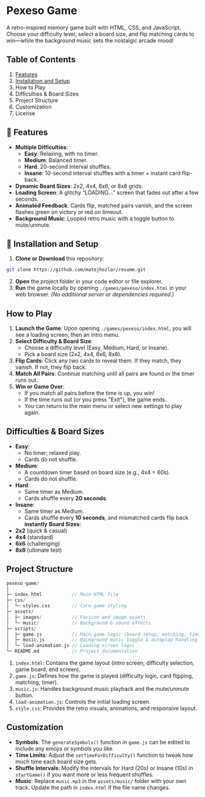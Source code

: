 # Pexeso Game

A retro-inspired memory game built with HTML, CSS, and JavaScript. Choose your difficulty level, select a board size, and flip matching cards to win—while the background music sets the nostalgic arcade mood!

## Table of Contents
1. [Features](#-features)
2. [Installation and Setup](#-installation-setup)
3. How to Play
4. Difficulties & Board Sizes
5. Project Structure
6. Customization
7. License

## 🎨 Features
- **Multiple Difficulties**:
    - **Easy**: Relaxing, with no timer.
    - **Medium**: Balanced timer.
    - **Hard**: 20-second interval shuffles.
    - **Insane**: 10-second interval shuffles with a timer + instant card flip-back.
- **Dynamic Board Sizes**: 2x2, 4x4, 6x6, or 8x8 grids.
- **Loading Screen**: A glitchy “LOADING…” screen that fades out after a few seconds.
- **Animated Feedback**: Cards flip, matched pairs vanish, and the screen flashes green on victory or red on timeout.
- **Background Music**: Looped retro music with a toggle button to mute/unmute.

## 🚀 Installation and Setup

1. **Clone or Download** this repository:
```bash
git clone https://github.com/matejhozlar/resume.git
```
2. **Open** the project folder in your code editor or file explorer.
3. **Run** the game locally by opening ```./games/pexeso/index.html``` in your web browser.
   *(No additional server or dependencies required.)*

## How to Play
1. **Launch the Game**: Upon opening ```./games/pexeso/index.html```, you will see a loading screen, then an intro menu.
2. **Select Difficulty & Board Size**:
   - Choose a difficulty level (Easy, Medium, Hard, or Insane).
   - Pick a board size (2x2, 4x4, 6x6, 8x8).
3. **Flip Cards**: Click any two cards to reveal them. If they match, they vanish. If not, they flip back.
4. **Match All Pairs**: Continue matching until all pairs are found or the timer runs out.
5. **Win or Game Over**:
   - If you match all pairs before the time is up, you win!
   - If the time runs out (or you press "Exit"), the game ends.
   - You can return to the main menu or select new settings to play again.
  
## Difficulties & Board Sizes
- **Easy**:
  - No timer; relaxed play.
  - Cards do not shuffle.
- **Medium**:
  - A countdown timer based on board size (e.g., 4x4 = 60s).
  - Cards do not shuffle.
- **Hard**:
  - Same timer as Medium.
  - Cards shuffle every **20 seconds**.
- **Insane**:
  - Same timer as Medium.
  - Cards shuffle every **10 seconds**, and mismatched cards flip back **instantly**
**Board Sizes**:
- **2x2** (quick & casual)
- **4x4** (standard)
- **6x6** (challenging)
- **8x8** (ultimate test)

## Project Structure
```cpp
pexeso-game/
│
├─ index.html           // Main HTML file
├─ css/
│  └─ styles.css        // Core game styling
├─ assets/
│  ├─ images/           // Favicon and image assets
│  └─ music/            // Background & sound effects
├─ scripts/
│  ├─ game.js           // Main game logic (board setup, matching, timer, etc.)
│  ├─ music.js          // Background music toggle & autoplay handling
│  └─ load-animation.js // Loading screen logic
└─ README.md            // Project documentation
```

1. ```index.html```: Contains the game layout (intro screen, difficulty selection, game board, end screen).
2. ```game.js```: Defines how the game is played (difficulty logic, card flipping, matching, timer).
3. ```music.js```: Handles background music playback and the mute/unmute button.
4. ```load-animation.js```: Controls the initial loading screen.
5. ```style.css```: Provides the retro visuals, animations, and responsive layout.

## Customization
- **Symbols**: The ```generateSymbols()``` function in ```game.js``` can be edited to include any emojis or symbols you like.
- **Time Limits**: Adjust the ```setTimeForDifficulty()``` function to tweak how much time each board size gets.
- **Shuffle Intervals**: Modify the intervals for Hard (20s) or Insane (10s) in ```startGame()``` if you want more or less frequent shuffles.
- **Music**: Replace ```music.mp3``` in the ```assets/music/``` folder with your own track. Update the path in ```index.html``` if the file name changes.


